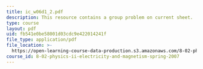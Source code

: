 ```yaml
---
title: ic_w06d1_2.pdf
description: This resource contains a group problem on current sheet.
type: course
layout: pdf
uid: fb541e0be58001d03cdc9e422014241f
file_type: application/pdf
file_location: >-
  https://open-learning-course-data-production.s3.amazonaws.com/8-02-physics-ii-electricity-and-magnetism-spring-2007/fb541e0be58001d03cdc9e422014241f_ic_w06d1_2.pdf
course_id: 8-02-physics-ii-electricity-and-magnetism-spring-2007
---
```

